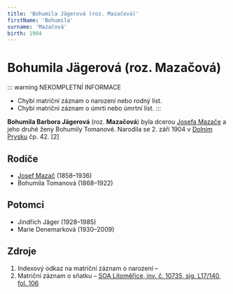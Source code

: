 ```yaml
---
title: 'Bohumila Jägerová (roz. Mazačová)'
firstName: 'Bohumila'
surname: 'Mazačová'
birth: 1904
---
```


# Bohumila Jägerová (roz. Mazačová)

::: warning NEKOMPLETNÍ INFORMACE
- Chybí matriční záznam o narození nebo rodný list.
- Chybí matriční záznam o úmrtí nebo úmrtní list.
:::

**Bohumila Barbora Jägerová** (roz. **Mazačová**) byla dcerou [Josefa Mazače](mazac-josef-1858.md) a jeho druhé ženy Bohumily Tomanové. Narodila se 2. září 1904 v [Dolním Prysku](https://cs.wikipedia.org/wiki/Doln%C3%AD_Prysk) čp. 42. \[2\]

<Photo
    src="Photo1500346.jpg"
    colorized="Photo1500346-Colorized.jpg"
    alt="Svatební fotografie Bohumily a Jindřicha Jägerových (18. července 1927, Česká Kamenice)"
    size="md"
/>

<Photo
    src="Photo1500354.jpg"
    colorized="Photo1500354-Enhanced-Colorized.jpg"
    alt="Bohumila, Marie, Jindřich st. a Jindřich ml. Jägerovi (nedatováno)"
/>


## Rodiče

- [Josef Mazač](mazac-josef-1858.md) (1858–1936)
- Bohumila Tomanová (1868–1922)


## Potomci

- Jindřich Jäger (1928–1985)
- Marie Denemarková (1930–2009)


## Zdroje

1. Indexový odkaz na matriční záznam o narození –
2. Matriční záznam o sňatku – [SOA Litoměřice, inv. č. 10735, sig. L17/140, fol. 106](http://vademecum.soalitomerice.cz/vademecum/permalink?xid=8d0e01f6cf78fd58:-6ca67971:13f99d54109:-7f5f&scan=116#scan116)
